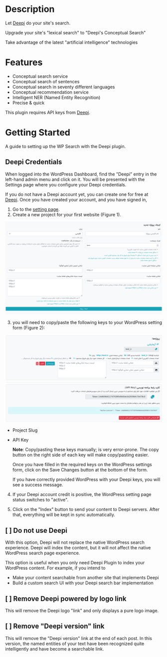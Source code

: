 

# Description

Let [Deepi](https://www.deepi.ir) do your site's search.

Upgrade your site's "lexical search" to "Deepi's Conceptual Search"

Take advantage of the latest "artificial intelligence" technologies

# Features

- Conceptual search service
- Conceptual search of sentences
- Conceptual search in seventy different languages
- Conceptual recommendation service
- Intelligent NER (Named Entity Recognition)
- Precise & quick

This plugin requires API keys from [Deepi](https://www.deepi.ir).





# Getting Started

A guide to setting up the WP Search with the Deepi plugin.

## Deepi Credentials

When logged into the WordPress Dashboard, find the "Deepi" entry in the left-hand admin menu and
click on it. You will be presented with the Settings page where you configure your Deepi credentials.


If you do not have a Deepi account yet, you can create one for free at [Deepi](https://www.deepi.ir).
Once you have created your account, and you have signed in,

1. Go to the [setting page](https://www.deepi.ir/dashboard/setting/).
2. Create a new project for your first website (Figure 1).

![Deepi Setting Page > Create New Project](resources/img/project.png)

3. you will need to copy/paste the following keys to your WordPress setting form (Figure 2):

![Deepi Setting Page > Project Slug & API Key](resources/img/keys.png)

* Project Slug
* API Key

  **Note**: Copy/pasting these keys manually; is very error-prone. The copy button on the right side of each key will
  make copy/pasting easier.

  Once you have filled in the required keys on the WordPress settings form, click on the Save Changes button at the bottom of the
  form.
  
  If you have correctly provided WordPress with your Deepi keys, you will see a success message.
  
4. If your Deepi account credit is positive, the WordPress setting page status switches to "active".
  
5. Click on the "Index" button to send your content to Deepi servers. After that, everything will be kept in sync
   automatically.

## [ ] Do not use Deepi

With this option, Deepi will not replace the native WordPress search experience. Deepi will
index the content, but it will not affect the native WordPress search page experience.

This option is useful when you only need Deepi Plugin to index your WordPress content. For example, if you
intend to

* Make your content searchable from another site that implements Deepi
* Build a custom search UI with your Deepi search bar implementation

## [ ] Remove Deepi powered by logo link

This will remove the Deepi logo "link" and only displays a pure logo image.

## [ ] Remove "Deepi version" link

This will remove the "Deepi version" link at the end of each post. In this version, the named entities of
your text have been recognized quite intelligently and have become a searchable link.
